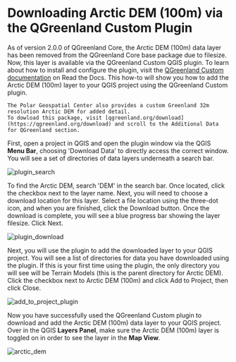 # Downloading Arctic DEM (100m) via the QGreenland Custom Plugin

As of version 2.0.0 of QGreenland Core, the Arctic DEM (100m) data layer has been removed from the 
QGreenland Core base package due to filesize. Now, this layer is available via the QGreenland Custom
QGIS plugin. To learn about how to install and configure the plugin, visit the 
[QGreenland Custom documentation](https://qgreenland-plugin.readthedocs.io/en/latest/)
on Read the Docs. This how-to will show you how to add the Arctic DEM (100m) layer to your QGIS project
using the QGreenland Custom plugin.

```{note}
The Polar Geospatial Center also provides a custom Greenland 32m resolution Arctic DEM for added detail.
To dowload this package, visit [qgreenland.org/download](https://qgreenland.org/download) and scroll to the Additional Data for QGreenland section.
```

First, open a project in QGIS and open the plugin window via the QGIS **Menu Bar**, choosing 'Download Data' to directly access the correct window. 
You will see a set of directories of data layers underneath a search bar. 

![plugin_search](/_images/plugin_search.jpg)

To find the Arctic DEM, search 'DEM' in the search bar. Once located, click the checkbox next to the layer name. 
Next, you will need to choose a download location for this layer. Select a file location using the three-dot icon,
and when you are finished, click the Download button. Once the download is complete, you will see a blue 
progress bar showing the layer filesize. Click Next. 

![plugin_download](/_images/plugin_download.jpg)

Next, you will use the plugin to add the downloaded layer to your QGIS project. You will see a list of directories for data you have
downloaded using the plugin. If this is your first time using the plugin, the only directory you will see will be 
Terrain Models (this is the parent directory for Arctic DEM). Click the checkbox next to Arctic DEM (100m) and click 
Add to Project, then click Close.

![add_to_project_plugin](/_images/add_to_project_plugin.jpg)

Now you have successfully used the QGreenland Custom plugin to download and add the Arctic DEM (100m) data layer to 
your QGIS project. Over in the QGIS **Layers Panel**, make sure the Arctic DEM (100m) layer is toggled on in order 
to see the layer in the **Map View**.

![arctic_dem](/_images/arctic_dem.jpg)